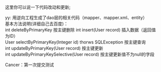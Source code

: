 这里你可以说一下代码改动和更新;

yy: 用逆向工程生成了dao层的相关代码（mapper、mapper.xml、entity）  
基本方法说明(详细自己去百度)：  
int deleteByPrimaryKey 按主键删除 
int insert(User record) 	插入数据（返回值为ID）  
User selectByPrimaryKey(Integer id) thorws SQLException	按主键查询  
int updateByPrimaryKey(User record) 	按主键更新  
int updateByPrimaryKeySelective(User record) 	按主键更新值不为null的字段

Cancer：第一次提交测试
